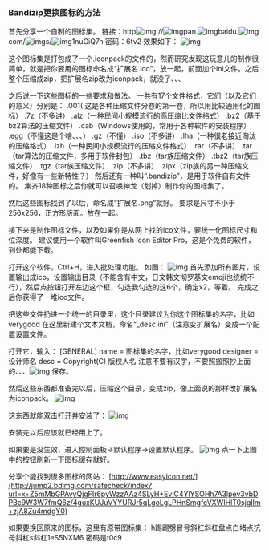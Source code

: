 ### Bandizip更换图标的方法



首先分享一个自制的图标集。
链接：http![img](https://tb2.bdstatic.com/tb/editor/images/face/i_f18.png?t=20140803)://![img](https://tb2.bdstatic.com/tb/editor/images/face/i_f12.png?t=20140803)pan.![img](https://tb2.bdstatic.com/tb/editor/images/face/i_f27.png?t=20140803)baidu.![img](https://tb2.bdstatic.com/tb/editor/images/face/i_f18.png?t=20140803)com/![img](https://tb2.bdstatic.com/tb/editor/images/face/i_f10.png?t=20140803)s/![img](https://tb2.bdstatic.com/tb/editor/images/face/i_f13.png?t=20140803)1nuGiQ7n
密码：6tv2
效果如下：
![img](https://imgsa.baidu.com/forum/w%3D580%3Bcp%3Dtieba%2C10%2C200%3Bap%3Dbandizip%B0%C9%2C90%2C208/sign=83bc1649a844ad342ebf878fe0996f84/0055c1d4b31c8701b31406422e7f9e2f0608ff9e.jpg)

这个图标集是打包成了一个.iconpack的文件的，然而研究发现这玩意儿的制作很简单，就是把你要用的图标命名成“扩展名.ico”，放一起，前面加个ini文件，之后整个压缩成zip，把扩展名zip改为iconpack，就没了、、、

之后说一下这些图标的一些要求和做法。
一共有17个文件格式，它们（以及它们的意义）分别是：
.001( 这是各种压缩文件分卷的第一卷，所以用比较通用化的图标）
.7z（不多讲）
.alz（一种民间小规模流行的高压缩比文件格式）
.bz2（基于bz2算法的压缩文件）
.cab（Windows使用的，常用于各种软件的安装程序）
.egg（不懂这是个啥、、、）
.gz（不懂）
.iso（不多讲）
.lha（一种很老接近淘汰的压缩格式）
.lzh（一种民间小规模流行的压缩文件格式）
.rar（不多讲）
.tar（tar算法的压缩文件，多用于软件封包）
.tbz（tar族压缩文件）
.tbz2（tar族压缩文件）
.tgz（tar族压缩文件）
.zip（不多讲）
.zipx（zip族的另一种压缩文件，好像有一些新特性？）
然后还有一种叫“.bandizip”，是用于软件自有文件的。
集齐18种图标之后你就可以召唤神龙（划掉）制作你的图标集了。





然后这些图标找到了以后，命名成“扩展名.png”就好。
要求是尺寸不小于256x256，正方形版面。放在一起。

接下来是制作图标文件，以及如果你是从网上找的ico文件，要统一化图标尺寸和位深度。
建议使用一个软件叫Greenfish Icon Editor Pro，这是个免费的软件，到处都能下载。





打开这个软件，Ctrl+H，进入批处理功能。
如图：
![img](https://imgsa.baidu.com/forum/w%3D580%3Bcp%3Dtieba%2C10%2C271%3Bap%3Dbandizip%B0%C9%2C90%2C279/sign=2240bfeed3b44aed594ebeec8327e471/42a7ca0a19d8bc3e156dba6e8b8ba61ea9d345d7.jpg)
首先添加所有图片，设置输出成ico，设置输出目录（不能含有中文，日文韩文彻罗基文emoji也统统不行），然后点按钮打开左边这个框，勾选我勾选的这6个，确定x2，等着。
完成之后你获得了一堆ico文件。

  把这些文件扔进一个统一的目录里，这个目录建议为你这个图标集的名字，比如verygood
在这里新建个文本文档，命名“_desc.ini”（注意变扩展名）变成一个配置设置文件。

打开它，输入：
[GENERAL]
name = 图标集的名字，比如verygood
designer = 设计师名
desc = Copyright(C) 版权人名
注意不要有汉字，不要照搬照抄上面的、、、![img](https://tb2.bdstatic.com/tb/editor/images/face/i_f25.png?t=20140803)
保存。  

  然后这些东西都准备完以后，压缩这个目录，变成zip，像上面说的那样改扩展名为iconpack。
![img](https://imgsa.baidu.com/forum/w%3D580/sign=855b428f9416fdfad86cc6e6848e8cea/4d0128d0f703918f8258846e583d269758eec4ab.jpg)

这东西就能双击打开并安装了：
![img](https://imgsa.baidu.com/forum/w%3D580%3Bcp%3Dtieba%2C10%2C119%3Bap%3Dbandizip%B0%C9%2C90%2C127/sign=8ce57f4abd8f8c54e3d3c5270a124e85/4cf6bd03918fa0ec2b4edda92f9759ee3c6ddbab.jpg)

安装完以后应该就已经用上了。  



如果要是没生效、进入控制面板→默认程序→设置默认程序。
![img](https://imgsa.baidu.com/forum/w%3D580%3Bcp%3Dtieba%2C10%2C309%3Bap%3Dbandizip%B0%C9%2C90%2C317/sign=9cab8143982397ddd679980c69b9d1c7/97270090f603738d50e4b486ba1bb051f919ec8b.jpg)
点一下上图中的按钮刷新一下图标缓存就好。



分享个能找到很多图标的网站：
[http://www.easyicon.net/](http://jump2.bdimg.com/safecheck/index?url=x+Z5mMbGPAvyQjgFIr6pyWzzAAz4SLyH+EvlC4YlYSOHh7A3lpev3vbDPBc9W3W7fmQ6z/4guxKUJuVYYURJr5qLgoLgLPHnSmgfeVXWIHlT0sjgIIm+zjA8Zu4mdgY0)



如果要换回原来的图标，这里有原带图标集：
h踢踢劈冒号斜杠斜杠盘点白堵点抗母斜杠s斜杠1eS5NXM6
密码是t0c9
